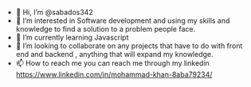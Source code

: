 - 👋 Hi, I’m @sabados342
- 👀 I’m interested in Software development and using my skills and knowledge to find a solution to a problem people face.
- 🌱 I’m currently learning Javascript
- 💞️ I’m looking to collaborate on any projects that have to do with front end and backend , anything that will expand my knowledge. 
- 📫 How to reach me you can reach me through my linkedin https://www.linkedin.com/in/mohammad-khan-8aba79234/

<!---
sabados342/sabados342 is a ✨ special ✨ repository because its `README.md` (this file) appears on your GitHub profile.
You can click the Preview link to take a look at your changes.
--->
